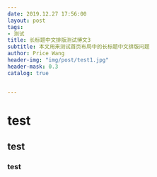 ```yaml
---
date: 2019.12.27 17:56:00
layout: post
tags:
- 测试
title: 长标题中文排版测试博文3
subtitle: 本文用来测试首页布局中的长标题中文排版问题
author: Price Wang
header-img: "img/post/test1.jpg"
header-mask: 0.3
catalog: true


---
```


# test
## test
### test
